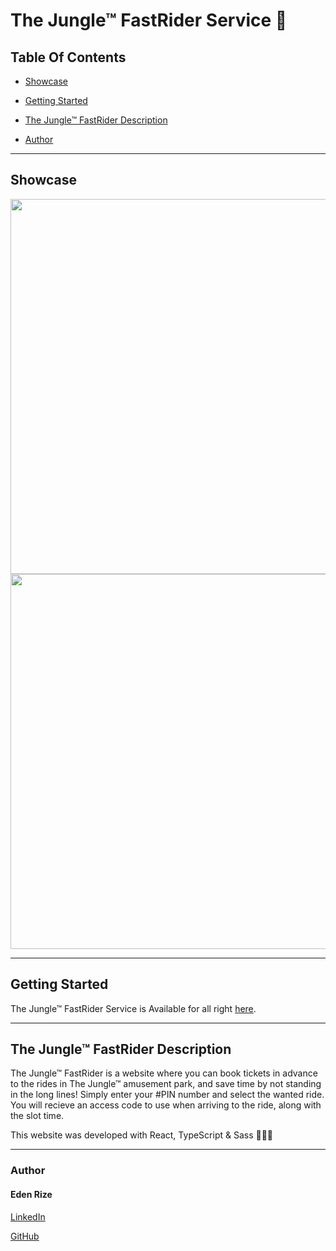#  The Jungle™ FastRider Service 🎡


## Table Of Contents


* [Showcase](#showcase)
  
* [Getting Started](#start)
  
* [The Jungle™ FastRider Description](#desc)
  
* [Author](#author)
<hr />


## <a id="showcase" /> Showcase


<img width="600px" src="https://res.cloudinary.com/dkvliixzt/image/upload/v1711449550/Screenshot_2024-03-26_123900_kujg19.png" />
<img width="600px"  src="https://res.cloudinary.com/dkvliixzt/image/upload/v1711450012/Screenshot_2024-03-26_124642_kd7buu.png" />
<hr />

## <a id="start" /> Getting Started

The Jungle™ FastRider Service is Available for all right <a href="https://the-jungle-fastrider.netlify.app/" target="_blank">here</a>.
<hr />


## <a id="desc" /> The Jungle™ FastRider Description

The Jungle™ FastRider is a website where you can book tickets in advance to the rides in The Jungle™ amusement park, and save time by not standing in the long lines!
Simply enter your #PIN number and select the wanted ride. You will recieve an access code to use when arriving to the ride, along with the slot time.

This website was developed with React, TypeScript & Sass 👩🏻‍💻
<hr />


### Author

#### Eden Rize

[LinkedIn](https://www.linkedin.com/in/eden-rize-9476541b7/)

[GitHub](https://github.com/EdenRize)


